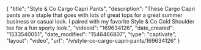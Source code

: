 {
    "title": "Style & Co Cargo Capri Pants",
    "description": "These Cargo Capri pants are a staple that goes with lots of great tops for a great summer business or casual look. I paired with my favorite Style & Co Cold Shoulder tee for a fun sporty look.",
    "videoid": "169634126",
    "date_created": "1533540051",
    "date_modified": "1546466807",
    "type": "captivate",
    "layout": "video",
    "url": "\/v\/style-co-cargo-capri-pants\/169634126"
}